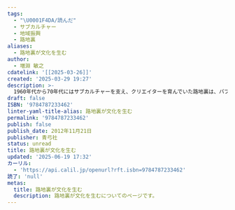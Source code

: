 ```yaml
---
tags:
  - "\U0001F4DA/読んだ"
  - サブカルチャー
  - 地域振興
  - 路地裏
aliases:
  - 路地裏が文化を生む
author:
  - 増淵 敏之
cdatelink: '[[2025-03-26]]'
created: '2025-03-29 19:27'
description: >-
  1960年代から70年代にはサブカルチャーを支え、クリエイターを育んでいた路地裏は、バブル期の都市開発に押されながらも、いままた再創造されている。全国の路地裏をフィールドワークして、路地裏がもつコンテンツ創造…1960年代から70年代にはサブカルチャーを支え、クリエイターを育んでいた路地裏は、バブル期の都市開発に押されながらも、いままた再創造されている。全国の路地裏をフィールドワークして、路地裏がもつコンテンツ創造の可能性、地域振興の役割を再評価する。
draft: false
ISBN: '9784787233462'
linter-yaml-title-alias: 路地裏が文化を生む
permalink: '9784787233462'
publish: false
publish_date: 2012年11月21日
publisher: 青弓社
status: unread
title: 路地裏が文化を生む
updated: '2025-06-19 17:32'
カーリル:
  - 'https://api.calil.jp/openurl?rft.isbn=9784787233462'
読了: 'null'
metas:
  title: 路地裏が文化を生む
  description: 路地裏が文化を生むについてのページです。
---
```


